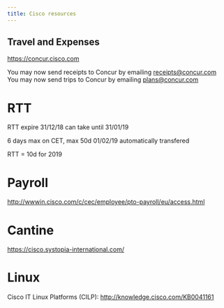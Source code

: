 ```yaml
---
title: Cisco resources
---
```

## Travel and Expenses

https://concur.cisco.com

You may now send receipts to Concur by emailing receipts@concur.com
You may now send trips to Concur by emailing plans@concur.com

# RTT

RTT expire 31/12/18
can take until 31/01/19

6 days max on CET, max 50d
01/02/19 automatically transfered

RTT = 10d for 2019

# Payroll

http://wwwin.cisco.com/c/cec/employee/pto-payroll/eu/access.html

# Cantine

https://cisco.systopia-international.com/

# Linux

Cisco IT Linux Platforms (CILP):
http://knowledge.cisco.com/KB0041161
